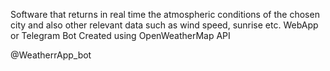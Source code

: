 Software that returns in real time the atmospheric conditions of the chosen city and also other relevant data such as wind speed, sunrise etc.
WebApp or Telegram Bot
Created using OpenWeatherMap API

@WeatherrApp_bot
